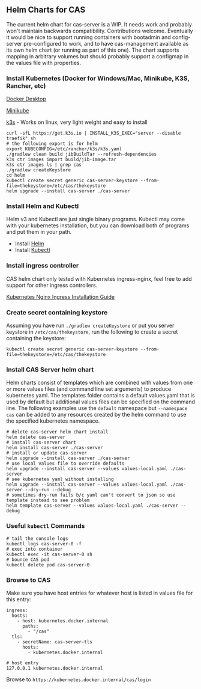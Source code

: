 ## Helm Charts for CAS

The current helm chart for cas-server is a WIP. 
It needs work and probably won't maintain backwards compatibility.
Contributions welcome. Eventually it would be nice to support running containers with bootadmin and config-server
pre-configured to work, and to have cas-management available as its own helm chart (or running as part of this one).
The chart supports mapping in arbitrary volumes but should probably support a configmap in the values file with properties.  

### Install Kubernetes (Docker for Windows/Mac, Minikube, K3S, Rancher, etc)
[Docker Desktop](https://www.docker.com/products/docker-desktop)

[Minikube](https://minikube.sigs.k8s.io/docs/start/)

[k3s](https://k3s.io/) - Works on linux, very light weight and easy to install
```shell script
curl -sfL https://get.k3s.io | INSTALL_K3S_EXEC="server --disable traefik" sh
# the following export is for helm
export KUBECONFIG=/etc/rancher/k3s/k3s.yaml
./gradlew clean build jibBuildTar --refresh-dependencies
k3s ctr images import build/jib-image.tar
k3s ctr images ls | grep cas
./gradlew createKeystore
cd helm 
kubectl create secret generic cas-server-keystore --from-file=thekeystore=/etc/cas/thekeystore
helm upgrade --install cas-server ./cas-server
``` 



### Install Helm and Kubectl
Helm v3 and Kubectl are just single binary programs. Kubectl may come with your kubernetes 
installation, but you can download both of programs and put them in your path.
- Install [Helm](https://helm.sh/docs/intro/install/)
- Install [Kubectl](https://kubernetes.io/docs/tasks/tools/install-kubectl/)

### Install ingress controller
CAS helm chart only tested with Kubernetes ingress-nginx, feel free to add support for other ingress controllers.

[Kubernetes Nginx Ingress Installation Guide](https://kubernetes.github.io/ingress-nginx/deploy/)

### Create secret containing keystore
Assuming you have run `./gradlew createKeystore` or put you server keystore in `/etc/cas/thekeystore`,
run the following to create a secret containing the keystore: 
```
kubectl create secret generic cas-server-keystore --from-file=thekeystore=/etc/cas/thekeystore
```

### Install CAS Server helm chart
Helm charts consist of templates which are combined with values from one or more values files 
(and command line set arguments) to produce kubernetes yaml. The templates folder contains a default
values.yaml that is used by default but additional values files can be specified on the command line. 
The following examples use the `default` namespace but `--namespace cas` can be added to any resources
created by the helm command to use the specified kubernetes namespace. 
```
# delete cas-server helm chart install
helm delete cas-server
# install cas-server chart 
helm install cas-server ./cas-server
# install or update cas-server
helm upgrade --install cas-server ./cas-server
# use local values file to override defaults 
helm upgrade --install cas-server --values values-local.yaml ./cas-server
# see kubernetes yaml without installing  
helm upgrade --install cas-server --values values-local.yaml ./cas-server --dry-run --debug
# sometimes dry-run fails b/c yaml can't convert to json so use template instead to see problem
helm template cas-server --values values-local.yaml ./cas-server --debug
```

### Useful `kubectl` Commands 
```
# tail the console logs
kubectl logs cas-server-0 -f
# exec into container
kubectl exec -it cas-server-0 sh
# bounce CAS pod
kubectl delete pod cas-server-0
```

### Browse to CAS
Make sure you have host entries for whatever host is listed in values file for this entry:
```
ingress:
  hosts:
    - host: kubernetes.docker.internal
      paths: 
        - "/cas"
  tls: 
    - secretName: cas-server-tls
      hosts:
        - kubernetes.docker.internal
```

```
# host entry
127.0.0.1 kubernetes.docker.internal
```
Browse to `https://kubernetes.docker.internal/cas/login`